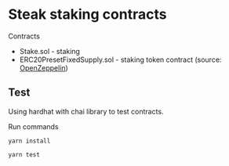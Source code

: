 # Steak staking contracts

Contracts
- Stake.sol - staking
- ERC20PresetFixedSupply.sol - staking token contract (source: [OpenZeppelin](https://github.com/OpenZeppelin/openzeppelin-contracts))

## Test

Using hardhat with chai library to test contracts.

Run commands

`yarn install`

`yarn test`
